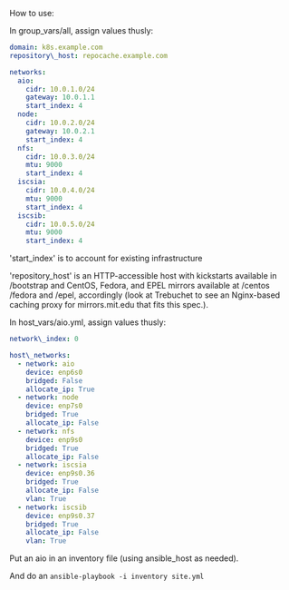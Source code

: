 How to use:

In group\_vars/all, assign values thusly:

```yaml
domain: k8s.example.com
repository\_host: repocache.example.com

networks:
  aio:
    cidr: 10.0.1.0/24
    gateway: 10.0.1.1
    start_index: 4
  node:
    cidr: 10.0.2.0/24
    gateway: 10.0.2.1
    start_index: 4
  nfs:
    cidr: 10.0.3.0/24
    mtu: 9000
    start_index: 4
  iscsia:
    cidr: 10.0.4.0/24
    mtu: 9000
    start_index: 4
  iscsib:
    cidr: 10.0.5.0/24
    mtu: 9000
    start_index: 4
```

'start\_index' is to account for existing infrastructure

'repository\_host' is an HTTP-accessible host with kickstarts available in /bootstrap and CentOS, Fedora, and EPEL mirrors available at /centos /fedora and /epel, accordingly (look at Trebuchet to see an Nginx-based caching proxy for mirrors.mit.edu that fits this spec.).

In host\_vars/aio.yml, assign values thusly:

```yaml
network\_index: 0

host\_networks:
  - network: aio
    device: enp6s0
    bridged: False
    allocate_ip: True
  - network: node
    device: enp7s0
    bridged: True
    allocate_ip: False
  - network: nfs
    device: enp9s0
    bridged: True
    allocate_ip: False
  - network: iscsia
    device: enp9s0.36
    bridged: True
    allocate_ip: False
    vlan: True
  - network: iscsib
    device: enp9s0.37
    bridged: True
    allocate_ip: False
    vlan: True
```

Put an aio in an inventory file (using ansible\_host as needed).

And do an `ansible-playbook -i inventory site.yml`

